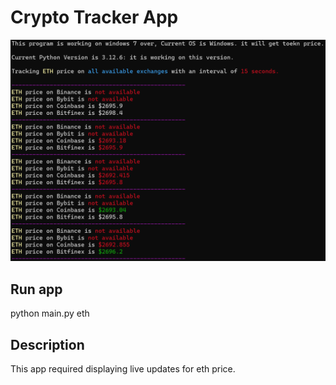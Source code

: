 # Crypto Tracker App

<img src="tracking-eth-price.png" alt="Tracker" />

## Run app
python main.py eth

## Description
This app required displaying live updates for eth price.